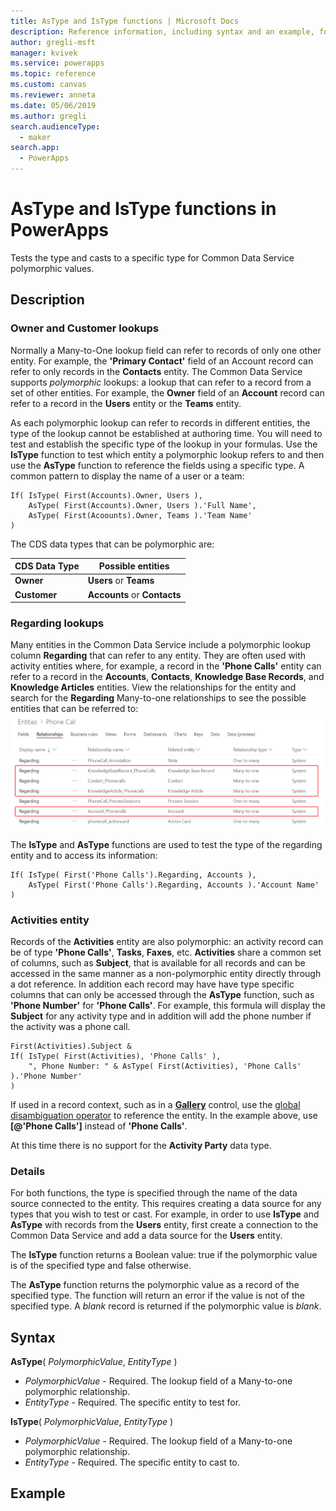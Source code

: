 ```yaml
---
title: AsType and IsType functions | Microsoft Docs
description: Reference information, including syntax and an example, for the AsType and IsType functions in PowerApps
author: gregli-msft
manager: kvivek
ms.service: powerapps
ms.topic: reference
ms.custom: canvas
ms.reviewer: anneta
ms.date: 05/06/2019
ms.author: gregli
search.audienceType: 
  - maker
search.app: 
  - PowerApps
---
```

# AsType and IsType functions in PowerApps
Tests the type and casts to a specific type for Common Data Service polymorphic values.  

## Description

### Owner and Customer lookups

Normally a Many-to-One lookup field can refer to records of only one other entity.  For example, the **'Primary Contact'** field of an Account record can refer to only records in the **Contacts** entity.  The Common Data Service supports *polymorphic* lookups: a lookup that can refer to a record from a set of other entities.  For example, the **Owner** field of an **Account** record can refer to a record in the **Users** entity or the **Teams** entity.  

As each polymorphic lookup can refer to records in different entities, the type of the lookup cannot be established at authoring time.  You will need to test and establish the specific type of the lookup in your formulas.  Use the **IsType** function to test which entity a polymorphic lookup refers to and then use the **AsType** function to reference the fields using a specific type.  A common pattern to display the name of a user or a team:

```powerapps-dot
If( IsType( First(Accounts).Owner, Users ), 
    AsType( First(Accounts).Owner, Users ).'Full Name',
    AsType( First(Acoounts).Owner, Teams ).'Team Name' 
)
```

The CDS data types that can be polymorphic are:

| CDS Data Type | Possible entities |
|---------------|-------------------|
| **Owner** | **Users** or **Teams** |
| **Customer** | **Accounts** or **Contacts** |

### Regarding lookups

Many entities in the Common Data Service include a polymorphic lookup column **Regarding** that can refer to any entity.  They are often used with activity entities where, for example, a record in the **'Phone Calls'** entity can refer to a record in the **Accounts**, **Contacts**, **Knowledge Base Records**, and **Knowledge Articles** entities.  View the relationships for the entity and search for the **Regarding** Many-to-one relationships to see the possible entities that can be referred to:  
![](media/function-astype-istype/regarding-relationships.png)

The **IsType** and **AsType** functions are used to test the type of the regarding entity and to access its information:

```powerapps-dot
If( IsType( First('Phone Calls').Regarding, Accounts ), 
    AsType( First('Phone Calls').Regarding, Accounts ).'Account Name' )
```     

### Activities entity 

Records of the **Activities** entity are also polymorphic: an activity record can be of type **'Phone Calls'**, **Tasks**, **Faxes**, etc.  **Activities** share a common set of columns, such as **Subject**, that is available for all records and can be accessed in the same manner as a non-polymorphic entity directly through a dot reference.  In addition each record may have have type specific columns that can only be accessed through the **AsType** function, such as **'Phone Number'** for **'Phone Calls'**.  For example, this formula will display the **Subject** for any activity type and in addition will add the phone number if the activity was a phone call.

```powerapps-dot
First(Activities).Subject &
If( IsType( First(Activities), 'Phone Calls' ), 
    ", Phone Number: " & AsType( First(Activities), 'Phone Calls' ).'Phone Number' 
)
```   
If used in a record context, such as in a [**Gallery**](../controls/control-gallery.md) control, use the [global disambiguation operator](operators.md#disamgiuation-operator) to reference the entity.  In the example above, use **[@'Phone Calls']** instead of **'Phone Calls'**.

At this time there is no support for the **Activity Party** data type.

### Details

For both functions, the type is specified through the name of the data source connected to the entity.  This requires creating a data source for any types that you wish to test or cast.  For example, in order to use **IsType** and **AsType** with records from the **Users** entity, first create a connection to the Common Data Service and add a data source for the **Users** entity.

The **IsType** function returns a Boolean value: true if the polymorphic value is of the specified type and false otherwise.

The **AsType** function returns the polymorphic value as a record of the specified type.  The function will return an error if the value is not of the specified type.  A *blank* record is returned if the polymorphic value is *blank*.

## Syntax
**AsType**( *PolymorphicValue*, *EntityType* )

* *PolymorphicValue* - Required. The lookup field of a Many-to-one polymorphic relationship.
* *EntityType* - Required. The specific entity to test for. 

**IsType**( *PolymorphicValue*, *EntityType* )

* *PolymorphicValue* - Required. The lookup field of a Many-to-one polymorphic relationship.
* *EntityType* - Required. The specific entity to cast to.

## Example

